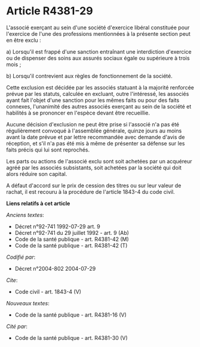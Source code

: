 # Article R4381-29

L'associé exerçant au sein d'une société d'exercice libéral constituée pour l'exercice de l'une des professions mentionnées à
la présente section peut en être exclu :

a) Lorsqu'il est frappé d'une sanction entraînant une interdiction d'exercice ou de dispenser des soins aux assurés sociaux
égale ou supérieure à trois mois ;

b) Lorsqu'il contrevient aux règles de fonctionnement de la société.

Cette exclusion est décidée par les associés statuant à la majorité renforcée prévue par les statuts, calculée en excluant,
outre l'intéressé, les associés ayant fait l'objet d'une sanction pour les mêmes faits ou pour des faits connexes,
l'unanimité des autres associés exerçant au sein de la société et habilités à se prononcer en l'espèce devant être
recueillie.

Aucune décision d'exclusion ne peut être prise si l'associé n'a pas été régulièrement convoqué à l'assemblée générale, quinze
jours au moins avant la date prévue et par lettre recommandée avec demande d'avis de réception, et s'il n'a pas été mis à
même de présenter sa défense sur les faits précis qui lui sont reprochés.

Les parts ou actions de l'associé exclu sont soit achetées par un acquéreur agréé par les associés subsistants, soit achetées
par la société qui doit alors réduire son capital.

A défaut d'accord sur le prix de cession des titres ou sur leur valeur de rachat, il est recouru à la procédure de l'article
1843-4 du code civil.

**Liens relatifs à cet article**

_Anciens textes_:

  - Décret n°92-741 1992-07-29 art. 9
  - Décret n°92-741 du 29 juillet 1992 - art. 9 (Ab)
  - Code de la santé publique - art. R4381-42 (M)
  - Code de la santé publique - art. R4381-42 (T)

_Codifié par_:

  - Décret n°2004-802 2004-07-29

_Cite_:

  - Code civil - art. 1843-4 (V)

_Nouveaux textes_:

  - Code de la santé publique - art. R4381-16 (V)

_Cité par_:

  - Code de la santé publique - art. R4381-30 (V)
